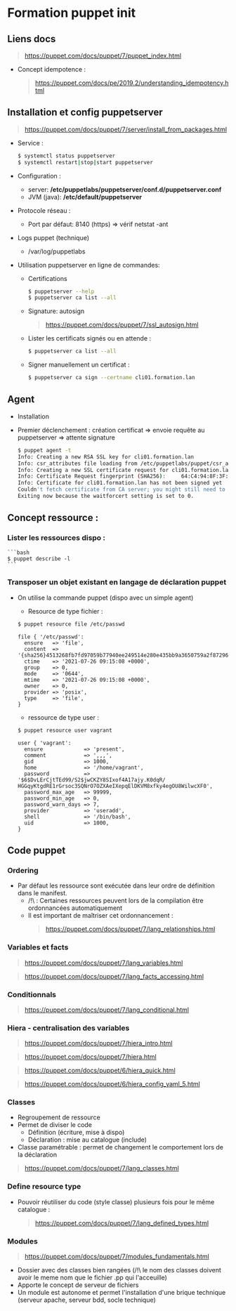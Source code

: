# Formation puppet init

## Liens docs

> https://puppet.com/docs/puppet/7/puppet_index.html

- Concept idempotence :

    > https://puppet.com/docs/pe/2019.2/understanding_idempotency.html

## Installation et config puppetserver

> https://puppet.com/docs/puppet/7/server/install_from_packages.html

- Service :
    ```bash
    $ systemctl status puppetserver
    $ systemctl restart|stop|start puppetserver
    ```

- Configuration :
    - server: **/etc/puppetlabs/puppetserver/conf.d/puppetserver.conf**
    - JVM (java): **/etc/default/puppetserver**

- Protocole réseau :
    - Port par défaut: 8140 (https) => vérif netstat -ant

- Logs puppet (technique)
    - /var/log/puppetlabs

- Utilisation puppetserver en ligne de commandes:
    - Certifications
        ```bash
        $ puppetserver --help
        $ puppetserver ca list --all
        ```
    - Signature: autosign
      > https://puppet.com/docs/puppet/7/ssl_autosign.html
    
    - Lister les certificats signés ou en attende :
        ```bash
        $ puppetserver ca list --all
        ```
    
    - Signer manuellement un certificat :

        ```bash
        $ puppetserver ca sign --certname cli01.formation.lan
        ```


## Agent 

- Installation

- Premier déclenchement : création certificat => envoie requête au puppetserver => attente signature
    ```bash
    $ puppet agent -t
    Info: Creating a new RSA SSL key for cli01.formation.lan
    Info: csr_attributes file loading from /etc/puppetlabs/puppet/csr_attributes.   yal
    Info: Creating a new SSL certificate request for cli01.formation.lan
    Info: Certificate Request fingerprint (SHA256):     64:C4:94:8F:3F:BB:AA:DF:63:7A:17:22:38:4E:7D:A3:B7:FC:E8:B8:69:31:BE:D9:12:C3:E B:42:7F:71:94:8B
    Info: Certificate for cli01.formation.lan has not been signed yet
    Couldn't fetch certificate from CA server; you might still need to sign this agent's certificate (cli01.formation.lan).
    Exiting now because the waitforcert setting is set to 0.
    ```

## Concept ressource :

### Lister les ressources dispo :

    ```bash
    $ puppet describe -l
    ```


### Transposer un objet existant en langage de déclaration puppet

- On utilise la commande puppet (dispo avec un simple agent)

    - Resource de type fichier :
    ```bash
    $ puppet resource file /etc/passwd
    ```
    ```puppet
    file { '/etc/passwd':
      ensure   => 'file',
      content  => '{sha256}4513268fb7fd97059b77940ee249514e280e435bb9a3650759a2f8729662c7b5',
      ctime    => '2021-07-26 09:15:08 +0000',
      group    => 0,
      mode     => '0644',
      mtime    => '2021-07-26 09:15:08 +0000',
      owner    => 0,
      provider => 'posix',
      type     => 'file',
    }
    ```

    - ressource de type user :
    ```bash
    $ puppet resource user vagrant
    ```
    ```puppet
    user { 'vagrant':
      ensure             => 'present',
      comment            => ',,,',
      gid                => 1000,
      home               => '/home/vagrant',
      password           => '$6$DvLErCjtTEd99/S2$jwCKZY8SIxof4A17ajy.K0dqR/      HGGqyKtgdRE1rGrsoc3SQNrO7OZXAeIXepqElDKVM8xfky4egOU8WilwcXF0',
      password_max_age   => 99999,
      password_min_age   => 0,
      password_warn_days => 7,
      provider           => 'useradd',
      shell              => '/bin/bash',
      uid                => 1000,
    }
    ```


## Code puppet 

### Ordering

- Par défaut les ressource sont exécutée dans leur ordre de définition dans le manifest.
    - /!\ : Certaines ressources peuvent lors de la compilation être ordonnancées automatiquement
    - Il est important de maîtriser cet ordonnancement :
        > https://puppet.com/docs/puppet/7/lang_relationships.html

### Variables et facts

  > https://puppet.com/docs/puppet/7/lang_variables.html

  > https://puppet.com/docs/puppet/7/lang_facts_accessing.html


### Conditionnals

  > https://puppet.com/docs/puppet/7/lang_conditional.html

### Hiera - centralisation des variables

  > https://puppet.com/docs/puppet/7/hiera_intro.html

  > https://puppet.com/docs/puppet/7/hiera.html

  > https://puppet.com/docs/puppet/6/hiera_quick.html

  > https://puppet.com/docs/puppet/6/hiera_config_yaml_5.html

### Classes

- Regroupement de ressource
- Permet de diviser le code
    - Définition (écriture, mise à dispo)
    - Déclaration : mise au catalogue (include)
- Classe paramétrable : permet de changement le comportement lors de la déclaration

> https://puppet.com/docs/puppet/7/lang_classes.html

### Define resource type

- Pouvoir réutiliser du code (style classe) plusieurs fois pour le même catalogue :
  > https://puppet.com/docs/puppet/7/lang_defined_types.html


### Modules

> https://puppet.com/docs/puppet/7/modules_fundamentals.html

- Dossier avec des classes bien rangées (/!\ le nom des classes doivent avoir le meme nom que le fichier .pp qui l'acceuille)
- Apporte le concept de serveur de fichiers
- Un module est autonome et permet l'installation d'une brique technique (serveur apache, serveur bdd, socle technique)
